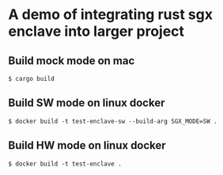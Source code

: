 # A demo of integrating rust sgx enclave into larger project

## Build mock mode on mac

```
$ cargo build
```

## Build SW mode on linux docker

```
$ docker build -t test-enclave-sw --build-arg SGX_MODE=SW .
```


## Build HW mode on linux docker

```
$ docker build -t test-enclave .
```
